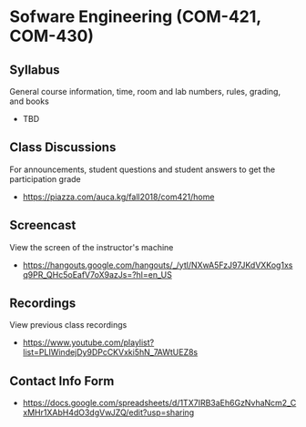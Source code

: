 # Sofware Engineering (COM-421, COM-430)

## Syllabus

General course information, time, room and lab numbers, rules, grading, and
books

* TBD

## Class Discussions

For announcements, student questions and student answers to get the
participation grade

* <https://piazza.com/auca.kg/fall2018/com421/home>

## Screencast

View the screen of the instructor's machine

* <https://hangouts.google.com/hangouts/_/ytl/NXwA5FzJ97JKdVXKog1xsq9PR_QHc5oEafV7oX9azJs=?hl=en_US>

## Recordings

View previous class recordings

* <https://www.youtube.com/playlist?list=PLIWindejDy9DPcCKVxki5hN_7AWtUEZ8s>

## Contact Info Form

* <https://docs.google.com/spreadsheets/d/1TX7IRB3aEh6GzNvhaNcm2_CxMHr1XAbH4dO3dgVwJZQ/edit?usp=sharing>

